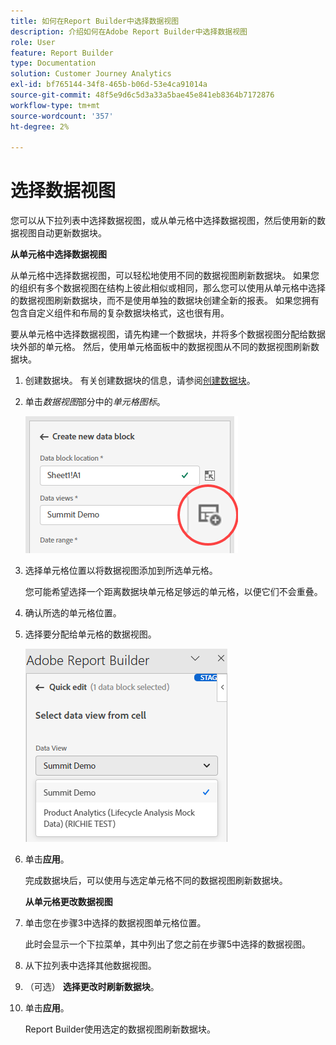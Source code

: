 ```yaml
---
title: 如何在Report Builder中选择数据视图
description: 介绍如何在Adobe Report Builder中选择数据视图
role: User
feature: Report Builder
type: Documentation
solution: Customer Journey Analytics
exl-id: bf765144-34f8-465b-b06d-53e4ca91014a
source-git-commit: 48f5e9d6c5d3a33a5bae45e841eb8364b7172876
workflow-type: tm+mt
source-wordcount: '357'
ht-degree: 2%

---
```


# 选择数据视图

您可以从下拉列表中选择数据视图，或从单元格中选择数据视图，然后使用新的数据视图自动更新数据块。

**从单元格中选择数据视图**

从单元格中选择数据视图，可以轻松地使用不同的数据视图刷新数据块。 如果您的组织有多个数据视图在结构上彼此相似或相同，那么您可以使用从单元格中选择的数据视图刷新数据块，而不是使用单独的数据块创建全新的报表。 如果您拥有包含自定义组件和布局的复杂数据块格式，这也很有用。

要从单元格中选择数据视图，请先构建一个数据块，并将多个数据视图分配给数据块外部的单元格。 然后，使用单元格面板中的数据视图从不同的数据视图刷新数据块。

1. 创建数据块。
有关创建数据块的信息，请参阅[创建数据块](/help/report-builder/create-a-data-block.md)。

1. 单击&#x200B;*数据视图*&#x200B;部分中的&#x200B;*单元格图标*。

   ![创建单元格图标突出显示的新数据块窗口。](/help/report-builder/assets/cell-icon.png)

1. 选择单元格位置以将数据视图添加到所选单元格。

   您可能希望选择一个距离数据块单元格足够远的单元格，以便它们不会重叠。

1. 确认所选的单元格位置。

1. 选择要分配给单元格的数据视图。

   ![显示“选择数据”视图的“Report Builder快速编辑”窗格。](/help/report-builder/assets/select-data-view.png)

1. 单击&#x200B;**应用**。

   完成数据块后，可以使用与选定单元格不同的数据视图刷新数据块。

   **从单元格更改数据视图**

1. 单击您在步骤3中选择的数据视图单元格位置。

   此时会显示一个下拉菜单，其中列出了您之前在步骤5中选择的数据视图。

1. 从下拉列表中选择其他数据视图。

1. （可选） **选择更改时刷新数据块**。

1. 单击&#x200B;**应用**。

   Report Builder使用选定的数据视图刷新数据块。
